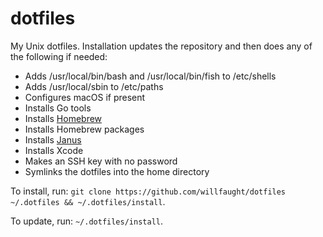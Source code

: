 # dotfiles

My Unix dotfiles. Installation updates the repository and then does any of the following if needed:

- Adds /usr/local/bin/bash and /usr/local/bin/fish to /etc/shells
- Adds /usr/local/sbin to /etc/paths
- Configures macOS if present
- Installs Go tools
- Installs [Homebrew](https://brew.sh)
- Installs Homebrew packages
- Installs [Janus](https://github.com/carlhuda/janus)
- Installs Xcode
- Makes an SSH key with no password
- Symlinks the dotfiles into the home directory

To install, run: `git clone https://github.com/willfaught/dotfiles ~/.dotfiles && ~/.dotfiles/install`.

To update, run: `~/.dotfiles/install`.
